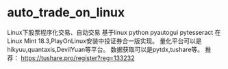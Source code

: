 # auto_trade_on_linux
Linux下股票程序化交易、自动交易
基于linux python pyautogui pytesseract
在Linux Mint 18.3,PlayOnLinux安装中投证券合一版实现。
量化平台可以是hikyuu,quantaxis,DevilYuan等平台。
数据获取可以是pytdx,tushare等。
推荐：
https://tushare.pro/register?reg=133232 


